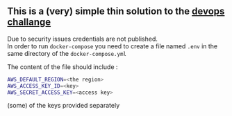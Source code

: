 ## This is a (very) simple thin solution to the [devops challange](https://github.com/devops-israel/devops-challenge)

Due to security issues credentials are not published.</br>
In order to run ```docker-compose``` you need to create a file named ```.env``` in the same directory of the ```docker-compose.yml```

The content of the file should include :
```bash
AWS_DEFAULT_REGION=<the region>
AWS_ACCESS_KEY_ID=<key>
AWS_SECRET_ACCESS_KEY=<access key>
```
(some) of the keys provided separately
